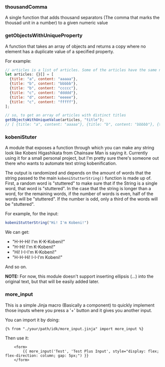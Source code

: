 ### thousandComma
A single function that adds thousand separators (The comma that marks the thousad unit in a number) to a given numeric value

### getObjectsWithUniqueProperty

A function that takes an array of objects and returns a copy where no element has a duplicate value of a specified property.

For example:

```javascript
// articles is a list of articles. Some of the articles have the same name
let articles: {}[] = [
  {title: "a", content: "aaaaa"},
  {title: "b", content: "bbbbb"},
  {title: "b", content: "ccccc"},
  {title: "c", content: "ddddd"},
  {title: "d", content: "eeeee"},
  {title: "c", content: "fffff"},
];

// so, to get an array of articles with distinct titles
getObjectsWithUniqueValue(articles, "title");
// [ {title: "a", content: "aaaaa"}, {title: "b", content: "bbbbb"}, {title: "c", content: "ddddd"}, {title: "d", content: "eeeee"}];
```

### kobeniStuter

A module that exposes a function through which you can make any string look like Kobeni Higashikata from Chainsaw Man is saying it. Currently using it for a small personal project, but I'm pretty sure there's someone out there who wants to automate text string kobenification.

The output is randomized and depends on the amount of words that the string passed to the main `kobeniStutterString()` function is made up of. First, a random word is "stuttered" to make sure that if the String is a single word, that word is "stuttered". In the case that the string is longer than a word, for the remaining words, if the number of words is even, half of the words will be "stuttered". If the number is odd, only a third of the words will be "stuttered".

For example, for the input:

```js
kobeniStutterString("Hi! I'm Kobeni!")
```

We can get:

- "H-H-Hi! I'm K-K-Kobeni!"
- "H-Hi! I'm K-Kobeni!"
- "Hi! I-I-I'm K-Kobeni!"
- "H-H-Hi! I-I-I'm Kobeni!"

And so on.

**NOTE:**
For now, this module doesn't support inserting ellipsis (...) into the original text, but that will be easily added later.

### more_input

This is a simple Jinja macro (Basically a component) to quickly implement those inputs where you press a '+' button and it gives you another input.

You can import it by doing:

```jinja
{% from "./your/path/idk/more_input.jinja" import more_input %}
```

Then use it:

```jinja
    <form>
        {{ more_input('Test', 'Test Plus Input', style="display: flex; flex-direction: column; gap: 5px;") }}
    </form>
```
